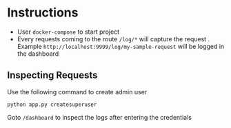# Instructions

- User `docker-compose` to start project
- Every requests coming to the route `/log/*` will capture the request . Example `http://localhost:9999/log/my-sample-request` will be logged in the dashboard

## Inspecting Requests

Use the following command to create admin user

    python app.py createsuperuser


Goto `/dashboard` to inspect the logs after entering the credentials